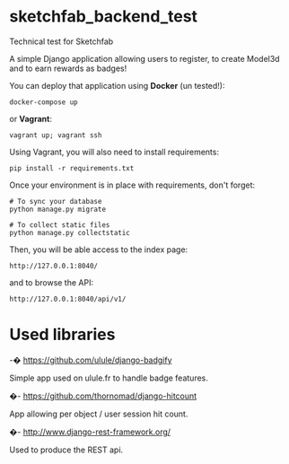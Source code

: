 # sketchfab_backend_test
Technical test for Sketchfab

A simple Django application allowing users to register, to create Model3d and to earn rewards as badges!

You can deploy that application using **Docker** (un tested!):

```
docker-compose up
```

or **Vagrant**:

```
vagrant up; vagrant ssh
```

Using Vagrant, you will also need to install requirements:

```
pip install -r requirements.txt
```

Once your environment is in place with requirements, don't forget:

```
# To sync your database
python manage.py migrate

# To collect static files
python manage.py collectstatic
```

Then, you will be able access to the index page:

```
http://127.0.0.1:8040/
```

and to browse the API:

```
http://127.0.0.1:8040/api/v1/
```

# Used libraries

-� https://github.com/ulule/django-badgify

Simple app used on ulule.fr to handle badge features.

�- https://github.com/thornomad/django-hitcount

App allowing per object / user session hit count.

�- http://www.django-rest-framework.org/

Used to produce the REST api.
